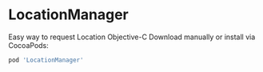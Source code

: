 # LocationManager
Easy way to request Location Objective-C
Download manually or install via CocoaPods:

```bash
pod 'LocationManager'
```
